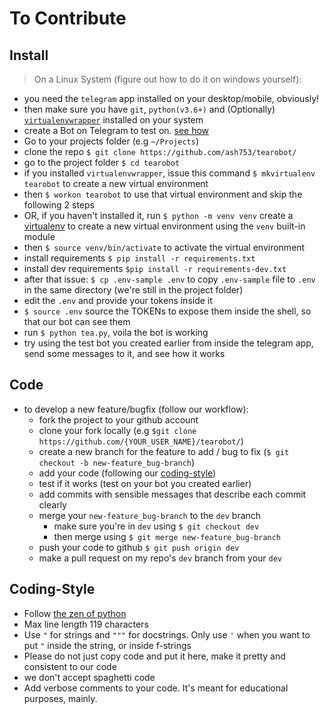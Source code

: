 # To Contribute

## Install

> On a Linux System (figure out how to do it on windows yourself):

* you need the `telegram` app installed on your desktop/mobile, obviously!
* then make sure you have `git`, `python(v3.6+)` and (Optionally) [`virtualenvwrapper`](https://virtualenvwrapper.readthedocs.io/en/latest/) installed on your system
* create a Bot on Telegram to test on. [see how](https://core.telegram.org/bots#3-how-do-i-create-a-bot)
* Go to your projects folder (e.g `~/Projects`)
* clone the repo `$ git clone https://github.com/ash753/tearobot/`
* go to the project folder `$ cd tearobot`
* if you installed `virtualenvwrapper`, issue this command `$ mkvirtualenv tearobot` to create a new virtual environment
* then `$ workon tearobot` to use that virtual environment and skip the following 2 steps
* OR, if you haven't installed it, run `$ python -m venv venv` create a [virtualenv](https://virtualenv.pypa.io/en/latest/) to create a new virtual environment using the `venv` built-in module
* then `$ source venv/bin/activate` to activate the virtual environment
* install requirements `$ pip install -r requirements.txt`
* install dev requirements `$pip install -r requirements-dev.txt`
* after that issue: `$ cp .env-sample .env` to copy `.env-sample` file to `.env` in the same directory (we're still in the project folder)
* edit the `.env` and provide your tokens inside it
* `$ source .env` source the TOKENs to expose them inside the shell, so that our bot can see them
* run `$ python tea.py`, voila the bot is working
* try using the test bot you created earlier from inside the telegram app, send some messages to it, and see how it works

## Code

* to develop a new feature/bugfix (follow our workflow):
  * fork the project to your github account
  * clone your fork locally (e.g `$git clone https://github.com/{YOUR_USER_NAME}/tearobot/`)
  * create a new branch for the feature to add / bug to fix (`$ git checkout -b new-feature_bug-branch`)
  * add your code (following our [coding-style](#Coding-Style))
  * test if it works (test on your bot you created earlier)
  * add commits with sensible messages that describe each commit clearly
  * merge your `new-feature_bug-branch` to the `dev` branch
    * make sure you're in `dev` using `$ git checkout dev`
    * then merge using `$ git merge new-feature_bug-branch`
  * push your code to github `$ git push origin dev`
  * make a pull request on my repo's `dev` branch from your `dev`

## Coding-Style

* Follow [the zen of python](https://www.python.org/dev/peps/pep-0020/)
* Max line length 119 characters
* Use `"` for strings and `"""` for docstrings. Only use `'` when you want to put `"` inside the string, or inside f-strings
* Please do not just copy code and put it here, make it pretty and consistent to our code
* we don't accept spaghetti code
* Add verbose comments to your code. It's meant for educational purposes, mainly.
